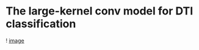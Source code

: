 # The large-kernel conv model for DTI classification
! [image](https://github.com/DMP321/LGCNNDTI/edit/master/model_frame.png)

